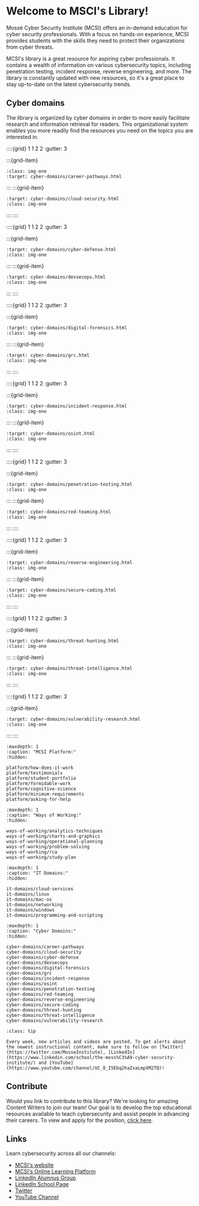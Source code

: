 # Welcome to MSCI's Library!

Mossé Cyber Security Institute (MCSI) offers an in-demand education for cyber security professionals. With a focus on hands-on experience, MCSI provides students with the skills they need to protect their organizations from cyber threats.

MCSI's library is a great resource for aspiring cyber professionals. It contains a wealth of information on various cybersecurity topics, including penetration testing, incident response, reverse engineering, and more. The library is constantly updated with new resources, so it's a great place to stay up-to-date on the latest cybersecurity trends. 

## Cyber domains 

The library is organized by cyber domains in order to more easily facilitate research and information retrieval for readers. This organizational system enables you more readily find the resources you need on the topics you are interested in. 


::::{grid} 1 1 2 2
:gutter: 3


:::{grid-item}
```{image} images/open-graphs/career-pathways.png
:class: img-one
:target: cyber-domains/career-pathways.html
```
:::
:::{grid-item}
```{image} images/open-graphs/cloud-security.png
:target: cyber-domains/cloud-security.html
:class: img-one
```
:::
::::

::::{grid} 1 1 2 2
:gutter: 3

:::{grid-item}
```{image} images/open-graphs/cyber-defense.png
:target: cyber-domains/cyber-defense.html
:class: img-one
```

:::
:::{grid-item}
```{image} images/open-graphs/devsecops.png
:target: cyber-domains/devsecops.html
:class: img-one
```
:::
::::

::::{grid} 1 1 2 2
:gutter: 3

:::{grid-item}
```{image} images/open-graphs/digital-forensics.png
:target: cyber-domains/digital-forensics.html
:class: img-one
```

:::
:::{grid-item}
```{image} images/open-graphs/grc.png
:target: cyber-domains/grc.html
:class: img-one
```
:::
::::



::::{grid} 1 1 2 2
:gutter: 3

:::{grid-item}
```{image} images/open-graphs/incident-response.png
:target: cyber-domains/incident-response.html
:class: img-one
```

:::
:::{grid-item}
```{image} images/open-graphs/osint.png
:target: cyber-domains/osint.html
:class: img-one
```
:::
::::


::::{grid} 1 1 2 2
:gutter: 3

:::{grid-item}
```{image} images/open-graphs/penetration-testing.png
:target: cyber-domains/penetration-testing.html
:class: img-one
```

:::
:::{grid-item}
```{image} images/open-graphs/red-teaming.png
:target: cyber-domains/red-teaming.html
:class: img-one
```
:::
::::


::::{grid} 1 1 2 2
:gutter: 3

:::{grid-item}
```{image} images/open-graphs/reverse-engineering.png
:target: cyber-domains/reverse-engineering.html
:class: img-one
```

:::
:::{grid-item}
```{image} images/open-graphs/secure-coding.png
:target: cyber-domains/secure-coding.html
:class: img-one
```
:::
::::


::::{grid} 1 1 2 2
:gutter: 3

:::{grid-item}
```{image} images/open-graphs/threat-hunting.png
:target: cyber-domains/threat-hunting.html
:class: img-one
```

:::
:::{grid-item}
```{image} images/open-graphs/threat-intelligence.png
:target: cyber-domains/threat-intelligence.html
:class: img-one
```
:::
::::


::::{grid} 1 1 2 2
:gutter: 3

:::{grid-item}
```{image} images/open-graphs/vulnerability-research.png
:target: cyber-domains/vulnerability-research.html
:class: img-one
```

:::
::::




```{toctree}
:maxdepth: 1
:caption: "MCSI Platform:"
:hidden:

platform/how-does-it-work
platform/testimonials
platform/student-portfolio
platform/formidable-work
platform/cognitive-science
platform/minimum-requirements
platform/asking-for-help
```

```{toctree}
:maxdepth: 1
:caption: "Ways of Working:"
:hidden:

ways-of-working/analytics-techniques
ways-of-working/charts-and-graphics
ways-of-working/operational-planning
ways-of-working/problem-solving
ways-of-working/rca
ways-of-working/study-plan
```

```{toctree}
:maxdepth: 1
:caption: "IT Domains:"
:hidden:

it-domains/cloud-services
it-domains/linux
it-domains/mac-os
it-domains/networking
it-domains/windows
it-domains/programming-and-scripting

```

```{toctree}
:maxdepth: 1
:caption: "Cyber Domains:"
:hidden:

cyber-domains/career-pathways
cyber-domains/cloud-security
cyber-domains/cyber-defense
cyber-domains/devsecops
cyber-domains/digital-forensics
cyber-domains/grc
cyber-domains/incident-response
cyber-domains/osint
cyber-domains/penetration-testing
cyber-domains/red-teaming
cyber-domains/reverse-engineering
cyber-domains/secure-coding
cyber-domains/threat-hunting
cyber-domains/threat-intelligence
cyber-domains/vulnerability-research
```

```{admonition} Keep up with MCSI's articles and videos!
:class: tip

Every week, new articles and videos are posted. To get alerts about the newest instructional content, make sure to follow on [Twitter](https://twitter.com/MosseInstitute), [LinkedIn](https://www.linkedin.com/school/the-moss%C3%A9-cyber-security-institute/) and [YouTube](https://www.youtube.com/channel/UC_8_I5Ebq2haZxaLmpXM2TQ)!
```

## Contribute

Would you link to contribute to this library? We're looking for amazing Content Writers to join our team! Our goal is to develop the top educational resources available to teach cybersecurity and assist people in advancing their careers. To view and apply for the position, [click here](https://www.mosse-security.com/jobs/cybersecurity-content-writer.html).

## Links

Learn cybersecurity across all our channels:

- [MCSI's website](https://www.mosse-institute.com/)
- [MCSI's Online Learning Platform](https://platform.mosse-institute.com/)
- [LinkedIn Alumnus Group](https://www.linkedin.com/groups/10485362/)
- [LinkedIn School Page](https://www.linkedin.com/school/the-moss%C3%A9-cyber-security-institute/)
- [Twitter](https://twitter.com/MosseInstitute)
- [YouTube Channel](https://www.youtube.com/channel/UC_8_I5Ebq2haZxaLmpXM2TQ)